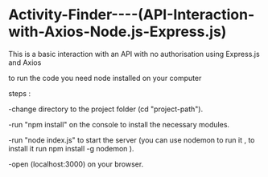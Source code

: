 # Activity-Finder----(API-Interaction-with-Axios-Node.js-Express.js)
This is a basic interaction with an API with no authorisation using Express.js and Axios






to run the code you need node installed on your computer 


steps :

-change directory to the project folder (cd "project-path").

-run "npm install" on the console to install the necessary modules.

-run "node index.js" to start the server (you can use nodemon to run it , to install it run npm install -g nodemon ).

-open (localhost:3000) on your browser.


